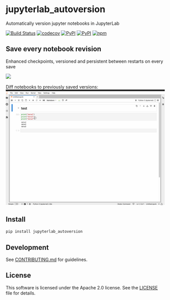 # jupyterlab_autoversion
Automatically version jupyter notebooks in JupyterLab

[![Build Status](https://github.com/timkpaine/jupyterlab_autoversion/workflows/Build%20Status/badge.svg?branch=main)](https://github.com/timkpaine/jupyterlab_autoversion/actions?query=workflow%3A%22Build+Status%22)
[![codecov](https://codecov.io/gh/timkpaine/jupyterlab_autoversion/branch/main/graph/badge.svg)](https://codecov.io/gh/timkpaine/jupyterlab_autoversion)
[![PyPI](https://img.shields.io/pypi/l/jupyterlab_autoversion.svg)](https://pypi.python.org/pypi/jupyterlab_autoversion)
[![PyPI](https://img.shields.io/pypi/v/jupyterlab_autoversion.svg)](https://pypi.python.org/pypi/jupyterlab_autoversion)
[![npm](https://img.shields.io/npm/v/jupyterlab_autoversion.svg)](https://www.npmjs.com/package/jupyterlab_autoversion)


## Save every notebook revision
Enhanced checkpoints, versioned and persistent between restarts on every save

![](https://raw.githubusercontent.com/timkpaine/jupyterlab_autoversion/main/docs/example.gif)


Diff notebooks to previously saved versions:
![](https://raw.githubusercontent.com/timkpaine/jupyterlab_autoversion/main/docs/diff.gif)


## Install

```bash
pip install jupyterlab_autoversion
```


## Development

See [CONTRIBUTING.md](./CONTRIBUTING.md) for guidelines.


## License

This software is licensed under the Apache 2.0 license. See the
[LICENSE](LICENSE) file for details.
